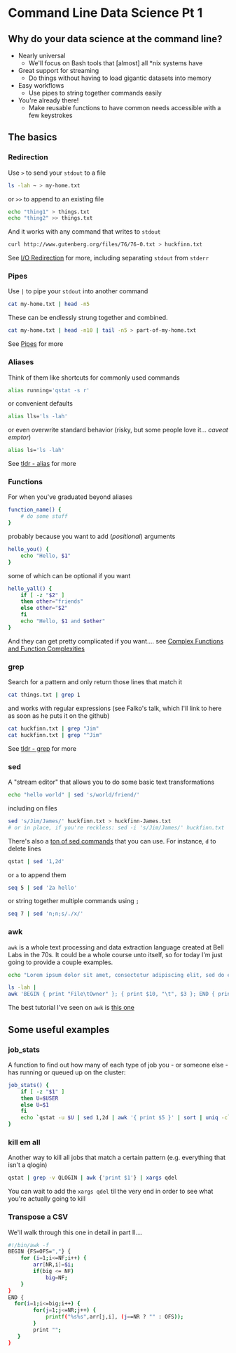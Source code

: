 # Command Line Data Science Pt 1
## Why do your data science at the command line?
- Nearly universal
	- We'll focus on Bash tools that [almost] all *nix systems have
- Great support for streaming
	- Do things without having to load gigantic datasets into memory
- Easy workflows
	- Use pipes to string together commands easily
- You're already there!
	- Make reusable functions to have common needs accessible with a few keystrokes

## The basics
### Redirection
Use `>` to send your `stdout` to a file
```bash
ls -lah ~ > my-home.txt
```
or `>>` to append to an existing file
```bash
echo "thing1" > things.txt
echo "thing2" >> things.txt
```
And it works with any command that writes to `stdout`
```bash
curl http://www.gutenberg.org/files/76/76-0.txt > huckfinn.txt
```
See [I/O Redirection](https://www.tldp.org/LDP/abs/html/io-redirection.html) for more, including separating `stdout` from `stderr`
### Pipes
Use `|` to pipe your `stdout` into another command
```bash
cat my-home.txt | head -n5
```
These can be endlessly strung together and combined.
```bash
cat my-home.txt | head -n10 | tail -n5 > part-of-my-home.txt
```
See [Pipes](http://tldp.org/HOWTO/Bash-Prog-Intro-HOWTO-4.html) for more
### Aliases
Think of them like shortcuts for commonly used commands
```bash
alias running='qstat -s r' 
```
or convenient defaults
```bash
alias lls='ls -lah'
```
or even overwrite standard behavior (risky, but some people love it... _caveat emptor_)
```bash
alias ls='ls -lah'
```
See [tldr - alias](https://tldr.ostera.io/alias) for more
### Functions
For when you've graduated beyond aliases
```bash
function_name() {
	# do some stuff
}
```
probably because you want to add (_positional_) arguments
```bash
hello_you() {
	echo "Hello, $1"
} 
```
some of which can be optional if you want
```bash
hello_yall() {
    if [ -z "$2" ]
    then other="friends"
	else other="$2"
	fi
	echo "Hello, $1 and $other"
}
```
And they can get pretty complicated if you want.... see [Complex Functions and Function Complexities](http://tldp.org/LDP/abs/html/complexfunct.html)
### grep
Search for a pattern and only return those lines that match it
```bash
cat things.txt | grep 1
```
and works with regular expressions (see Falko's talk, which I'll link to here as soon as he puts it on the github)
```bash
cat huckfinn.txt | grep "Jim"
cat huckfinn.txt | grep "^Jim"
``` 
See [tldr - grep](https://tldr.ostera.io/grep) for more
### sed
A "stream editor" that allows you to do some basic text transformations
```bash
echo "hello world" | sed 's/world/friend/'
```
including on files
```bash
sed 's/Jim/James/' huckfinn.txt > huckfinn-James.txt
# or in place, if you're reckless: sed -i 's/Jim/James/' huckfinn.txt
```
There's also a [ton of sed commands](https://www.gnu.org/software/sed/manual/sed.html#sed-commands-list) that you can use.
For instance, `d` to delete lines
```bash
qstat | sed '1,2d'
```
or `a` to append them
```bash
seq 5 | sed '2a hello'
```
or string together multiple commands using `;`
```bash
seq 7 | sed 'n;n;s/./x/'
```
### awk
`awk` is a whole text processing and data extraction language created at Bell Labs in the 70s. It could be a whole course unto itself, so for today I'm just going to provide a couple examples. 
```bash
echo "Lorem ipsum dolor sit amet, consectetur adipiscing elit, sed do eiusmod tempor incididunt ut labore et dolore magna aliqua." | awk '{ print $6 }'
```

```bash
ls -lah | 
awk 'BEGIN { print "File\tOwner" }; { print $10, "\t", $3 }; END { print " - END - " }'
```
The best tutorial I've seen on `awk` is [this one](http://www.grymoire.com/Unix/Awk.html)
## Some useful examples
### job_stats
A function to find out how many of each type of job you - or someone else - has running or queued up on the cluster:
```bash
job_stats() { 
    if [ -z "$1" ]
    then U=$USER
    else U=$1
    fi
    echo `qstat -u $U | sed 1,2d | awk '{ print $5 }' | sort | uniq -c` 
}
```
### kill em all
Another way to kill all jobs that match a certain pattern (e.g. everything that isn't a qlogin)
```bash
qstat | grep -v QLOGIN | awk {'print $1'} | xargs qdel
```
You can wait to add the `xargs qdel` til the very end in order to see what you're actually going to kill
### Transpose a CSV
We'll walk through this one in detail in part II....
```bash
#!/bin/awk -f
BEGIN {FS=OFS=","} {
	for (i=1;i<=NF;i++) {
		arr[NR,i]=$i;
		if(big <= NF)
	 		big=NF;
	}
}
END {
  for(i=1;i<=big;i++) {
    	for(j=1;j<=NR;j++) {
    		printf("%s%s",arr[j,i], (j==NR ? "" : OFS));
		}
    	print "";
   }
}
```
